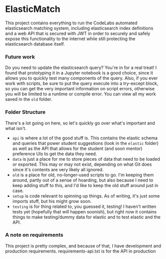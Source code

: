 # ElasticMatch
This project contains everything to run the CodeLabs automated elasticsearch matching system, including elasticsearch index definitions and a web API that is secured with JWT in order to securely and safely expose this functionality to the internet while still protecting the elasticsearch database itself. 

### Future work
Do you need to update the elasticsearch query? You're in for a real treat! I found that prototyping it in a Jupyter notebook is a good choice, since it allows you to quickly test many components of the query. Also, if you ever work with scripts, be sure to put the query execute into a try-except block, so you can get the very important information on script errors, otherwise you will be limited to a runtime or compile error. You can view all my work saved in the `old` folder.

### Folder Structure
There's a lot going on here, so let's quickly go over what's important and what isn't.
* `api` is where a lot of the good stuff is. This contains the elastic schema and queries that power student suggestions (look in the `elastic` folder) as well as the API that allows for the student (and soon mentor) preference UIs to get the data they need. 
* `data` is just a place for me to store pieces of data that need to be loaded or exported. This may or may not exist, depending on what Git does since it's contents are very likely all ignored.
* `old` is a place for old, no-longer-used scripts to go. I'm keeping them around, partly out of a sense of hoarding, but also because I need to keep adding stuff to this, and I'd like to keep the old stuff around just in case. 
* `setup` is code relevant to spinning up things. As of writing, it's just some imports stuff, but his might grow soon.
* `testing` is for thing related to, you guessed it, testing! I haven't written tests yet (hopefully that will happen soonish), but right now it contains things to make testing/dummy data for elastic and to test elastic and the API.

### A note on requirements
This project is pretty complex, and because of that, I have development and production requirements. requirements-api.txt is for the API in production 